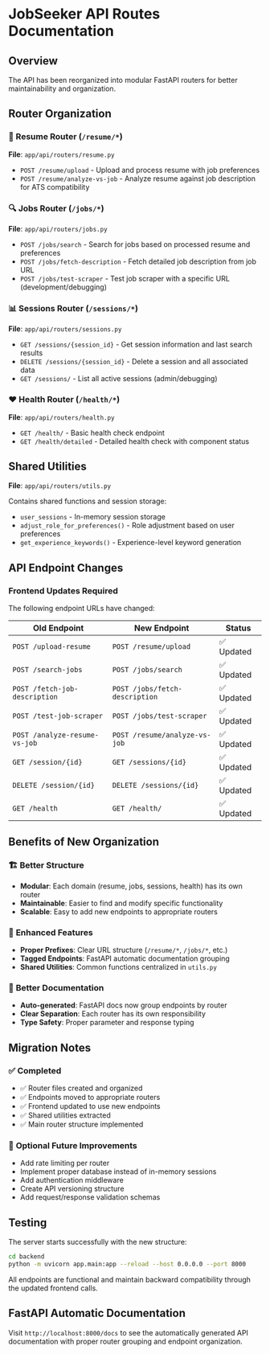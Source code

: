 # JobSeeker API Routes Documentation

## Overview

The API has been reorganized into modular FastAPI routers for better maintainability and organization.

## Router Organization

### 📁 Resume Router (`/resume/*`)
**File**: `app/api/routers/resume.py`

- `POST /resume/upload` - Upload and process resume with job preferences
- `POST /resume/analyze-vs-job` - Analyze resume against job description for ATS compatibility

### 🔍 Jobs Router (`/jobs/*`)
**File**: `app/api/routers/jobs.py`

- `POST /jobs/search` - Search for jobs based on processed resume and preferences
- `POST /jobs/fetch-description` - Fetch detailed job description from job URL
- `POST /jobs/test-scraper` - Test job scraper with a specific URL (development/debugging)

### 📊 Sessions Router (`/sessions/*`)
**File**: `app/api/routers/sessions.py`

- `GET /sessions/{session_id}` - Get session information and last search results
- `DELETE /sessions/{session_id}` - Delete a session and all associated data
- `GET /sessions/` - List all active sessions (admin/debugging)

### ❤️ Health Router (`/health/*`)
**File**: `app/api/routers/health.py`

- `GET /health/` - Basic health check endpoint
- `GET /health/detailed` - Detailed health check with component status

## Shared Utilities

**File**: `app/api/routers/utils.py`

Contains shared functions and session storage:
- `user_sessions` - In-memory session storage
- `adjust_role_for_preferences()` - Role adjustment based on user preferences
- `get_experience_keywords()` - Experience-level keyword generation

## API Endpoint Changes

### Frontend Updates Required

The following endpoint URLs have changed:

| Old Endpoint | New Endpoint | Status |
|--------------|--------------|--------|
| `POST /upload-resume` | `POST /resume/upload` | ✅ Updated |
| `POST /search-jobs` | `POST /jobs/search` | ✅ Updated |
| `POST /fetch-job-description` | `POST /jobs/fetch-description` | ✅ Updated |
| `POST /test-job-scraper` | `POST /jobs/test-scraper` | ✅ Updated |
| `POST /analyze-resume-vs-job` | `POST /resume/analyze-vs-job` | ✅ Updated |
| `GET /session/{id}` | `GET /sessions/{id}` | ✅ Updated |
| `DELETE /session/{id}` | `DELETE /sessions/{id}` | ✅ Updated |
| `GET /health` | `GET /health/` | ✅ Updated |

## Benefits of New Organization

### 🏗️ **Better Structure**
- **Modular**: Each domain (resume, jobs, sessions, health) has its own router
- **Maintainable**: Easier to find and modify specific functionality
- **Scalable**: Easy to add new endpoints to appropriate routers

### 🔧 **Enhanced Features**
- **Proper Prefixes**: Clear URL structure (`/resume/*`, `/jobs/*`, etc.)
- **Tagged Endpoints**: FastAPI automatic documentation grouping
- **Shared Utilities**: Common functions centralized in `utils.py`

### 📖 **Better Documentation**
- **Auto-generated**: FastAPI docs now group endpoints by router
- **Clear Separation**: Each router has its own responsibility
- **Type Safety**: Proper parameter and response typing

## Migration Notes

### ✅ **Completed**
- ✅ Router files created and organized
- ✅ Endpoints moved to appropriate routers
- ✅ Frontend updated to use new endpoints
- ✅ Shared utilities extracted
- ✅ Main router structure implemented

### 🔄 **Optional Future Improvements**
- Add rate limiting per router
- Implement proper database instead of in-memory sessions
- Add authentication middleware
- Create API versioning structure
- Add request/response validation schemas

## Testing

The server starts successfully with the new structure:

```bash
cd backend
python -m uvicorn app.main:app --reload --host 0.0.0.0 --port 8000
```

All endpoints are functional and maintain backward compatibility through the updated frontend calls.

## FastAPI Automatic Documentation

Visit `http://localhost:8000/docs` to see the automatically generated API documentation with proper router grouping and endpoint organization. 